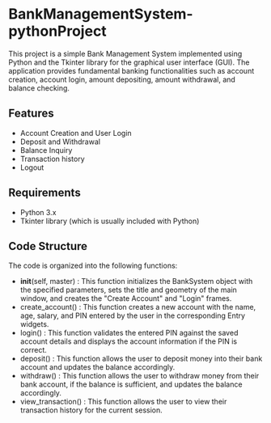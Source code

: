 # BankManagementSystem-pythonProject
This project is a simple Bank Management System implemented using Python and the Tkinter library for the graphical user interface (GUI). The application provides fundamental banking functionalities such as account creation, account login, amount depositing, amount withdrawal, and balance checking.

## Features
+ Account Creation and User Login
+ Deposit and Withdrawal
+ Balance Inquiry
+ Transaction history
+ Logout

## Requirements
+ Python 3.x
+ Tkinter library (which is usually included with Python)

## Code Structure
The code is organized into the following functions:

+ __init__(self, master) : This function initializes the BankSystem object with the specified parameters, sets the title and geometry of the main window, and creates the "Create Account" and "Login" frames.
+ create_account() : This function creates a new account with the name, age, salary, and PIN entered by the user in the corresponding Entry widgets.
+ login() : This function validates the entered PIN against the saved account details and displays the account information if the PIN is correct.
+ deposit() : This function allows the user to deposit money into their bank account and updates the balance accordingly.
+ withdraw() : This function allows the user to withdraw money from their bank account, if the balance is sufficient, and updates the balance accordingly.
+ view_transaction() : This function allows the user to view their transaction history for the current session.


